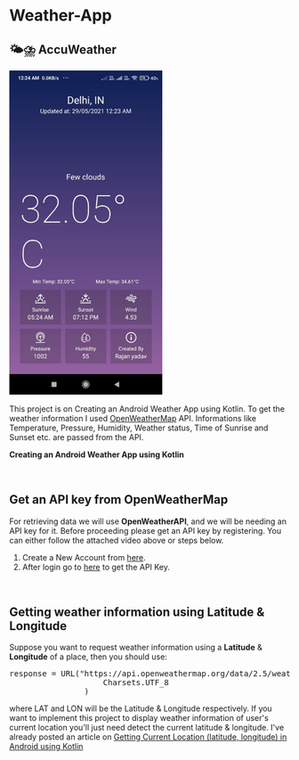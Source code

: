 # Weather-App
## 🌤⛈ AccuWeather

<img  src='https://github.com/itrajan7/Weather-App/blob/master/WhatsApp%20Image%202021-05-29%20at%2012.25.02%20AM.jpeg' width="275" >

<br>
<p>This project is on Creating an Android Weather App using Kotlin.
To get the weather information I used <a href="https://openweathermap.org" target="_blank">OpenWeatherMap</a> API. 
Informations like Temperature, Pressure, Humidity, Weather status, Time of Sunrise and Sunset etc. are passed from the API.</p>

<b>Creating an Android Weather App using Kotlin</b>
</a>
</p>


<br><h2>Get an API key from OpenWeatherMap</h2>
<p>For retrieving data we will use <strong>OpenWeatherAPI</strong>, and we will be needing an API key for it. Before proceeding please get an API key by registering. You can either follow the attached video above or steps below.</p>
<ol>
<li>Create a New Account from <a title="Create new account" href="https://home.openweathermap.org/users/sign_up" target="_blank" rel="noopener">here</a>.</li>
<li>After login go to <a title="Get the API key" href="https://home.openweathermap.org/api_keys" target="_blank" rel="noopener">here</a> to get the API Key.</li>
</ol>

<br><h2>Getting weather information using Latitude & Longitude</h2>
<p>Suppose you want to request weather information using a <strong>Latitude</strong> &amp; <strong>Longitude</strong> of a place, then you should use:</p>
<pre>response = URL("https://api.openweathermap.org/data/2.5/weather?lat=$LAT&amp;lon=$LON&amp;units=metric&amp;appid=$API").readText(
                    Charsets.UTF_8
                )</pre>
<p>where LAT and LON will be the Latitude &amp; Longitude respectively. If you want to implement this project to display weather
information of user's current location you'll just need detect the current latitude &amp; longitude. I've already posted an article on 
<a href="https://www.androdocs.com/tutorials/getting-current-location-latitude-longitude-in-android-using-kotlin.html" target="_blank">
Getting Current Location (latitude, longitude) in Android using Kotlin
</a>
</p>

